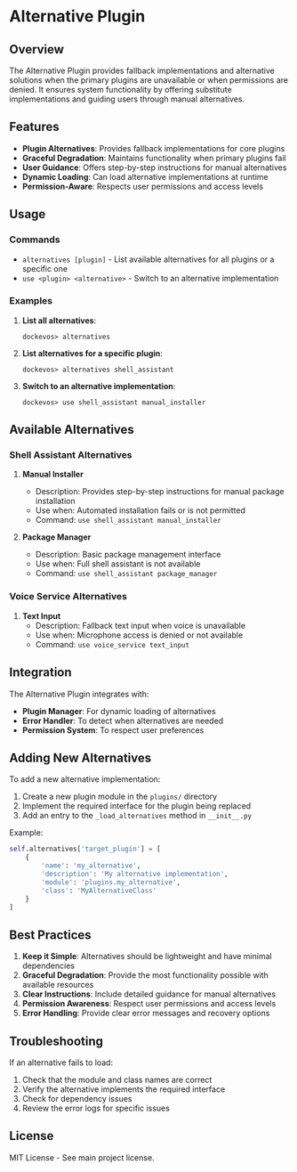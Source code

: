 # Alternative Plugin

## Overview
The Alternative Plugin provides fallback implementations and alternative solutions when the primary plugins are unavailable or when permissions are denied. It ensures system functionality by offering substitute implementations and guiding users through manual alternatives.

## Features

- **Plugin Alternatives**: Provides fallback implementations for core plugins
- **Graceful Degradation**: Maintains functionality when primary plugins fail
- **User Guidance**: Offers step-by-step instructions for manual alternatives
- **Dynamic Loading**: Can load alternative implementations at runtime
- **Permission-Aware**: Respects user permissions and access levels

## Usage

### Commands

- `alternatives [plugin]` - List available alternatives for all plugins or a specific one
- `use <plugin> <alternative>` - Switch to an alternative implementation

### Examples

1. **List all alternatives**:
   ```
   dockevos> alternatives
   ```

2. **List alternatives for a specific plugin**:
   ```
   dockevos> alternatives shell_assistant
   ```

3. **Switch to an alternative implementation**:
   ```
   dockevos> use shell_assistant manual_installer
   ```

## Available Alternatives

### Shell Assistant Alternatives

1. **Manual Installer**
   - Description: Provides step-by-step instructions for manual package installation
   - Use when: Automated installation fails or is not permitted
   - Command: `use shell_assistant manual_installer`

2. **Package Manager**
   - Description: Basic package management interface
   - Use when: Full shell assistant is not available
   - Command: `use shell_assistant package_manager`

### Voice Service Alternatives

1. **Text Input**
   - Description: Fallback text input when voice is unavailable
   - Use when: Microphone access is denied or not available
   - Command: `use voice_service text_input`

## Integration

The Alternative Plugin integrates with:

- **Plugin Manager**: For dynamic loading of alternatives
- **Error Handler**: To detect when alternatives are needed
- **Permission System**: To respect user preferences

## Adding New Alternatives

To add a new alternative implementation:

1. Create a new plugin module in the `plugins/` directory
2. Implement the required interface for the plugin being replaced
3. Add an entry to the `_load_alternatives` method in `__init__.py`

Example:
```python
self.alternatives['target_plugin'] = [
    {
        'name': 'my_alternative',
        'description': 'My alternative implementation',
        'module': 'plugins.my_alternative',
        'class': 'MyAlternativeClass'
    }
]
```

## Best Practices

1. **Keep it Simple**: Alternatives should be lightweight and have minimal dependencies
2. **Graceful Degradation**: Provide the most functionality possible with available resources
3. **Clear Instructions**: Include detailed guidance for manual alternatives
4. **Permission Awareness**: Respect user permissions and access levels
5. **Error Handling**: Provide clear error messages and recovery options

## Troubleshooting

If an alternative fails to load:
1. Check that the module and class names are correct
2. Verify the alternative implements the required interface
3. Check for dependency issues
4. Review the error logs for specific issues

## License

MIT License - See main project license.
